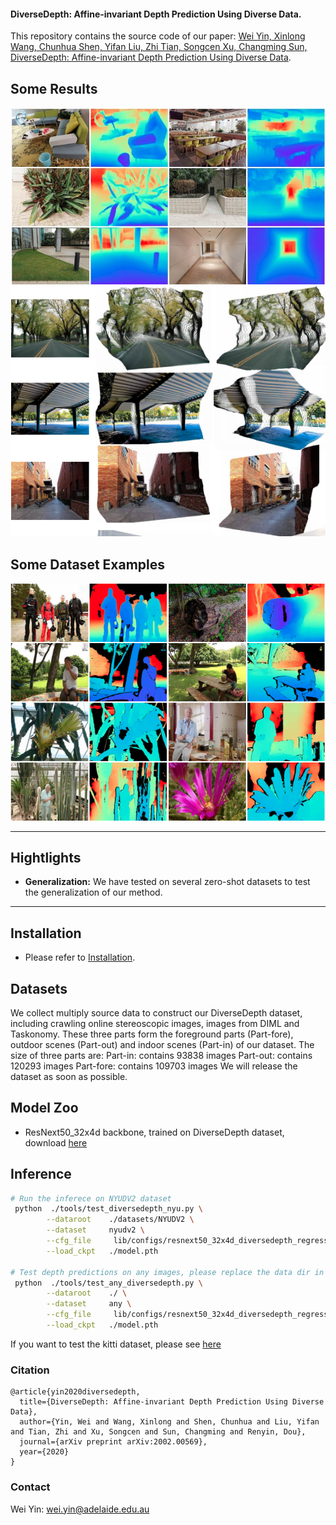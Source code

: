 #### DiverseDepth: Affine-invariant Depth Prediction Using Diverse Data.

This repository contains the source code of our paper:
[Wei Yin, Xinlong Wang, Chunhua Shen, Yifan Liu, Zhi Tian, Songcen Xu, Changming Sun, DiverseDepth: Affine-invariant Depth Prediction Using Diverse Data](https://arxiv.org/abs/2002.00569).

## Some Results

![Any images online](./examples/any_imgs.jpg)
![Point cloud](./examples/pcd.png)

## Some Dataset Examples
![Dataset](./examples/dataset_examples.png)


****
## Hightlights
- **Generalization:** We have tested on several zero-shot datasets to test the generalization of our method. 



****
## Installation
- Please refer to [Installation](./Installation.md).

## Datasets
We collect multiply source data to construct our DiverseDepth dataset, including crawling online stereoscopic images, images from DIML and Taskonomy. These three parts form the foreground parts (Part-fore), outdoor scenes (Part-out) and indoor scenes (Part-in) of our dataset. 
The size of three parts are:
Part-in:  contains 93838 images
Part-out: contains 120293 images
Part-fore: contains 109703 images
 We will release the dataset as soon as possible. 
  
## Model Zoo
- ResNext50_32x4d backbone, trained on DiverseDepth dataset, download [here](https://cloudstor.aarnet.edu.au/plus/s/ixWf3nTJFZ0YE4q)


  
## Inference

```bash
# Run the inferece on NYUDV2 dataset
 python  ./tools/test_diversedepth_nyu.py \
		--dataroot    ./datasets/NYUDV2 \
		--dataset     nyudv2 \
		--cfg_file     lib/configs/resnext50_32x4d_diversedepth_regression_vircam \
		--load_ckpt   ./model.pth 
		
# Test depth predictions on any images, please replace the data dir in test_any_images.py
 python  ./tools/test_any_diversedepth.py \
		--dataroot    ./ \
		--dataset     any \
		--cfg_file     lib/configs/resnext50_32x4d_diversedepth_regression_vircam \
		--load_ckpt   ./model.pth 
```
If you want to test the kitti dataset, please see [here](./datasets/KITTI/README.md)



### Citation
```
@article{yin2020diversedepth,
  title={DiverseDepth: Affine-invariant Depth Prediction Using Diverse Data},
  author={Yin, Wei and Wang, Xinlong and Shen, Chunhua and Liu, Yifan and Tian, Zhi and Xu, Songcen and Sun, Changming and Renyin, Dou},
  journal={arXiv preprint arXiv:2002.00569},
  year={2020}
}
```
### Contact
Wei Yin: wei.yin@adelaide.edu.au
